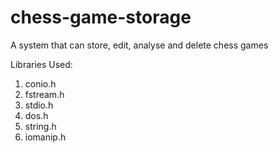 # chess-game-storage
A system that can store, edit, analyse and delete chess games

Libraries Used:

1. conio.h
2. fstream.h
3. stdio.h
4. dos.h
5. string.h
6. iomanip.h
